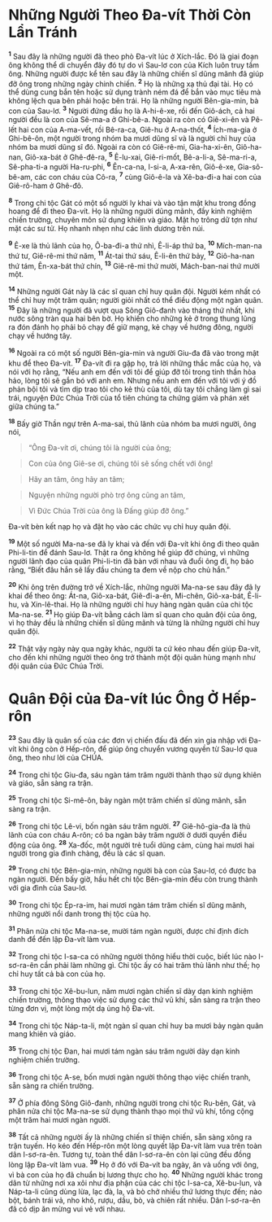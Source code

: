 

# Những Người Theo Đa-vít Thời Còn Lẩn Tránh
<sup><b>1</b></sup> Sau đây là những người đã theo phò Đa-vít lúc ở Xích-lắc. Đó là giai đoạn ông không thể di chuyển đây đó tự do vì Sau-lơ con của Kích luôn truy tầm ông. Những người được kể tên sau đây là những chiến sĩ dũng mãnh đã giúp đỡ ông trong những ngày chinh chiến. <sup><b>2</b></sup> Họ là những xạ thủ đại tài. Họ có thể dùng cung bắn tên hoặc sử dụng trành ném đá để bắn vào mục tiêu mà không lệch qua bên phải hoặc bên trái. Họ là những người Bên-gia-min, bà con của Sau-lơ. <sup><b>3</b></sup> Người đứng đầu họ là A-hi-ê-xe, rồi đến Giô-ách, cả hai người đều là con của Sê-ma-a ở Ghi-bê-a. Ngoài ra còn có Giê-xi-ên và Pê-lết hai con của A-ma-vết, rồi Bê-ra-ca, Giê-hu ở A-na-thốt, <sup><b>4</b></sup> Ích-ma-gia ở Ghi-bê-ôn, một người trong nhóm ba mươi dũng sĩ và là người chỉ huy của nhóm ba mươi dũng sĩ đó. Ngoài ra còn có Giê-rê-mi, Gia-ha-xi-ên, Giô-ha-nan, Giô-xa-bát ở Ghê-đê-ra, <sup><b>5</b></sup> Ê-lu-xai, Giê-ri-mốt, Bê-a-li-a, Sê-ma-ri-a, Sê-pha-ti-a người Ha-ru-phi, <sup><b>6</b></sup> Ên-ca-na, I-si-a, A-xa-rên, Giô-ê-xe, Gia-sô-bê-am, các con cháu của Cô-ra, <sup><b>7</b></sup> cùng Giô-ê-la và Xê-ba-đi-a hai con của Giê-rô-ham ở Ghê-đô.

<sup><b>8</b></sup> Trong chi tộc Gát có một số người ly khai và vào tận mật khu trong đồng hoang để đi theo Đa-vít. Họ là những người dũng mãnh, đầy kinh nghiệm chiến trường, chuyên môn sử dụng khiên và giáo. Mặt họ trông dữ tợn như mặt các sư tử. Họ nhanh nhẹn như các linh dương trên núi.

<sup><b>9</b></sup> Ê-xe là thủ lãnh của họ, Ô-ba-đi-a thứ nhì, Ê-li-áp thứ ba, <sup><b>10</b></sup> Mích-man-na thứ tư, Giê-rê-mi thứ năm, <sup><b>11</b></sup> Át-tai thứ sáu, Ê-li-ên thứ bảy, <sup><b>12</b></sup> Giô-ha-nan thứ tám, Ên-xa-bát thứ chín, <sup><b>13</b></sup> Giê-rê-mi thứ mười, Mách-ban-nai thứ mười một.

<sup><b>14</b></sup> Những người Gát này là các sĩ quan chỉ huy quân đội. Người kém nhất có thể chỉ huy một trăm quân; người giỏi nhất có thể điều động một ngàn quân. <sup><b>15</b></sup> Đây là những người đã vượt qua Sông Giô-đanh vào tháng thứ nhất, khi nước sông tràn qua hai bên bờ. Họ khiến cho những kẻ ở trong thung lũng ra đón đánh họ phải bỏ chạy để giữ mạng, kẻ chạy về hướng đông, người chạy về hướng tây.

<sup><b>16</b></sup> Ngoài ra có một số người Bên-gia-min và người Giu-đa đã vào trong mật khu để theo Đa-vít. <sup><b>17</b></sup> Đa-vít đi ra gặp họ, trả lời những thắc mắc của họ, và nói với họ rằng, “Nếu anh em đến với tôi để giúp đỡ tôi trong tinh thần hòa hảo, lòng tôi sẽ gắn bó với anh em. Nhưng nếu anh em đến với tôi với ý đồ phản bội tôi và tìm dịp trao tôi cho kẻ thù của tôi, dù tay tôi chẳng làm gì sai trái, nguyện Đức Chúa Trời của tổ tiên chúng ta chứng giám và phán xét giữa chúng ta.”

<sup><b>18</b></sup> Bấy giờ Thần ngự trên A-ma-sai, thủ lãnh của nhóm ba mươi người, ông nói,


> “Ông Đa-vít ơi, chúng tôi là người của ông;
>


> Con của ông Giê-se ơi, chúng tôi sẽ sống chết với ông!
>


> Hãy an tâm, ông hãy an tâm;
>


> Nguyện những người phò trợ ông cũng an tâm,
>


> Vì Đức Chúa Trời của ông là Đấng giúp đỡ ông.”
>

Đa-vít bèn kết nạp họ và đặt họ vào các chức vụ chỉ huy quân đội.

<sup><b>19</b></sup> Một số người Ma-na-se đã ly khai và đến với Đa-vít khi ông đi theo quân Phi-li-tin để đánh Sau-lơ. Thật ra ông không hề giúp đỡ chúng, vì những người lãnh đạo của quân Phi-li-tin đã bàn với nhau và đuổi ông đi, họ bảo rằng, “Biết đâu hắn sẽ lấy đầu chúng ta đem về nộp cho chủ hắn.”

<sup><b>20</b></sup> Khi ông trên đường trở về Xích-lắc, những người Ma-na-se sau đây đã ly khai để theo ông: Át-na, Giô-xa-bát, Giê-đi-a-ên, Mi-chên, Giô-xa-bát, Ê-li-hu, và Xin-lê-thai. Họ là những người chỉ huy hàng ngàn quân của chi tộc Ma-na-se. <sup><b>21</b></sup> Họ giúp Đa-vít bằng cách làm sĩ quan cho quân đội của ông, vì họ thảy đều là những chiến sĩ dũng mãnh và từng là những người chỉ huy quân đội.

<sup><b>22</b></sup> Thật vậy ngày này qua ngày khác, người ta cứ kéo nhau đến giúp Đa-vít, cho đến khi những người theo ông trở thành một đội quân hùng mạnh như đội quân của Đức Chúa Trời.

# Quân Đội của Đa-vít lúc Ông Ở Hếp-rôn
<sup><b>23</b></sup> Sau đây là quân số của các đơn vị chiến đấu đã đến xin gia nhập với Đa-vít khi ông còn ở Hếp-rôn, để giúp ông chuyển vương quyền từ Sau-lơ qua ông, theo như lời của CHÚA.

<sup><b>24</b></sup> Trong chi tộc Giu-đa, sáu ngàn tám trăm người thành thạo sử dụng khiên và giáo, sẵn sàng ra trận.

<sup><b>25</b></sup> Trong chi tộc Si-mê-ôn, bảy ngàn một trăm chiến sĩ dũng mãnh, sẵn sàng ra trận.

<sup><b>26</b></sup> Trong chi tộc Lê-vi, bốn ngàn sáu trăm người. <sup><b>27</b></sup> Giê-hô-gia-đa là thủ lãnh của con cháu A-rôn; có ba ngàn bảy trăm người ở dưới quyền điều động của ông. <sup><b>28</b></sup> Xa-đốc, một người trẻ tuổi dũng cảm, cùng hai mươi hai người trong gia đình chàng, đều là các sĩ quan.

<sup><b>29</b></sup> Trong chi tộc Bên-gia-min, những người bà con của Sau-lơ, có được ba ngàn người. Đến bấy giờ, hầu hết chi tộc Bên-gia-min đều còn trung thành với gia đình của Sau-lơ.

<sup><b>30</b></sup> Trong chi tộc Ép-ra-im, hai mươi ngàn tám trăm chiến sĩ dũng mãnh, những người nổi danh trong thị tộc của họ.

<sup><b>31</b></sup> Phân nửa chi tộc Ma-na-se, mười tám ngàn người, được chỉ định đích danh để đến lập Đa-vít làm vua.

<sup><b>32</b></sup> Trong chi tộc I-sa-ca có những người thông hiểu thời cuộc, biết lúc nào I-sơ-ra-ên cần phải làm những gì. Chi tộc ấy có hai trăm thủ lãnh như thế; họ chỉ huy tất cả bà con của họ.

<sup><b>33</b></sup> Trong chi tộc Xê-bu-lun, năm mươi ngàn chiến sĩ dày dạn kinh nghiệm chiến trường, thông thạo việc sử dụng các thứ vũ khí, sẵn sàng ra trận theo từng đơn vị, một lòng một dạ ủng hộ Đa-vít.

<sup><b>34</b></sup> Trong chi tộc Náp-ta-li, một ngàn sĩ quan chỉ huy ba mươi bảy ngàn quân mang khiên và giáo.

<sup><b>35</b></sup> Trong chi tộc Đan, hai mươi tám ngàn sáu trăm người dày dạn kinh nghiệm chiến trường.

<sup><b>36</b></sup> Trong chi tộc A-se, bốn mươi ngàn người thông thạo việc chiến tranh, sẵn sàng ra chiến trường.

<sup><b>37</b></sup> Ở phía đông Sông Giô-đanh, những người trong chi tộc Ru-bên, Gát, và phân nửa chi tộc Ma-na-se sử dụng thành thạo mọi thứ vũ khí, tổng cộng một trăm hai mươi ngàn người.

<sup><b>38</b></sup> Tất cả những người ấy là những chiến sĩ thiện chiến, sẵn sàng xông ra trận tuyến. Họ kéo đến Hếp-rôn một lòng quyết lập Đa-vít làm vua trên toàn dân I-sơ-ra-ên. Tương tự, toàn thể dân I-sơ-ra-ên còn lại cũng đều đồng lòng lập Đa-vít làm vua. <sup><b>39</b></sup> Họ ở đó với Đa-vít ba ngày, ăn và uống với ông, vì bà con của họ đã chuẩn bị lương thực cho họ. <sup><b>40</b></sup> Những người khác trong dân từ những nơi xa xôi như địa phận của các chi tộc I-sa-ca, Xê-bu-lun, và Náp-ta-li cũng dùng lừa, lạc đà, la, và bò chở nhiều thứ lương thực đến; nào bột, bánh trái vả, nho khô, rượu, dầu, bò, và chiên rất nhiều. Dân I-sơ-ra-ên đã có dịp ăn mừng vui vẻ với nhau.

